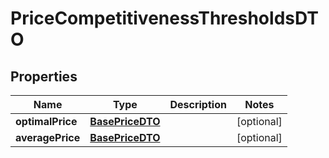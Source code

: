 
# PriceCompetitivenessThresholdsDTO

## Properties
| Name | Type | Description | Notes |
| ------------ | ------------- | ------------- | ------------- |
| **optimalPrice** | [**BasePriceDTO**](BasePriceDTO.md) |  |  [optional] |
| **averagePrice** | [**BasePriceDTO**](BasePriceDTO.md) |  |  [optional] |



